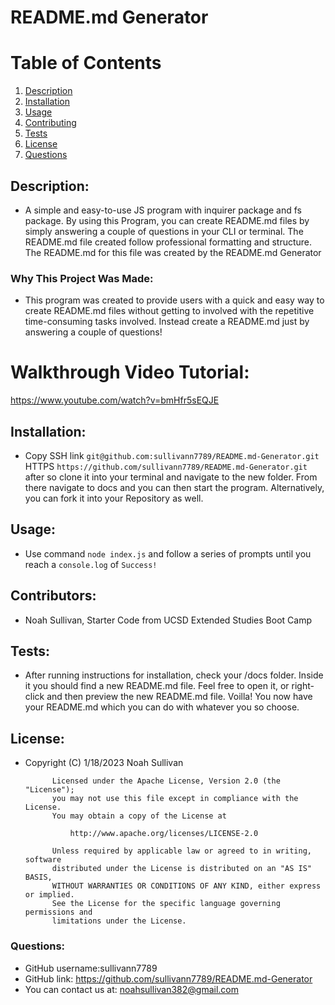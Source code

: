 
# README.md Generator

# Table of Contents
1. [Description](#description)
2. [Installation](#installation)
3. [Usage](#usage)
4. [Contributing](#contributors)
5. [Tests](#tests)
6. [License](#license)
7. [Questions](#questions)

## Description:
- A simple and easy-to-use JS program with inquirer package and fs package. By using this Program, you can create README.md files by simply answering a couple of questions in your CLI or terminal. The README.md file created follow professional formatting and structure. The README.md for this file was created by the README.md Generator
### Why This Project Was Made:
- This program was created to provide users with a quick and easy way to create README.md files without getting to involved with the repetitive time-consuming tasks involved. Instead create a README.md just by answering a couple of questions!
  
# Walkthrough Video Tutorial:
https://www.youtube.com/watch?v=bmHfr5sEQJE
 
## Installation:
- Copy SSH link ```git@github.com:sullivann7789/README.md-Generator.git``` HTTPS ```https://github.com/sullivann7789/README.md-Generator.git``` after so clone it into your terminal and navigate to the new folder. From there navigate to docs and you can then start the program. Alternatively, you can fork it into your Repository as well.
        
## Usage:
- Use command ```node index.js``` and follow a series of prompts until you reach a ```console.log``` of ```Success!```
        
## Contributors:
- Noah Sullivan, Starter Code from UCSD Extended Studies Boot Camp
        
## Tests:
- After running instructions for installation, check your /docs folder. Inside it you should find a new README.md file. Feel free to open it, or right-click and then preview the new README.md file. Voilla! You now have your README.md which you can do with whatever you so choose.
        
## License:
- Copyright (C) 1/18/2023 Noah Sullivan

            Licensed under the Apache License, Version 2.0 (the "License");
            you may not use this file except in compliance with the License.
            You may obtain a copy of the License at
            
                http://www.apache.org/licenses/LICENSE-2.0
            
            Unless required by applicable law or agreed to in writing, software
            distributed under the License is distributed on an "AS IS" BASIS,
            WITHOUT WARRANTIES OR CONDITIONS OF ANY KIND, either express or implied.
            See the License for the specific language governing permissions and
            limitations under the License.
        
### Questions:
- GitHub username:sullivann7789
- GitHub link: https://github.com/sullivann7789/README.md-Generator
- You can contact us at: noahsullivan382@gmail.com
